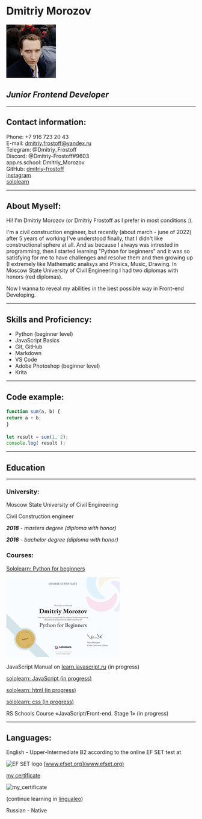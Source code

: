 # **Dmitriy Morozov**
![Dmitriy Frostoff](./images/IMG_20210918_163706.png)

## ***Junior Frontend Developer***
***

## **Contact information:**
Phone: +7 916 723 20 43  
E-mail: <dmitriy.frostoff@yandex.ru>  
Telegram: @Dmitriy_Frostoff  
Discord: @Dmitriy-Frostoff#9603  
app.rs.school: Dmitriy_Morozov  
GitHub: [dmitriy-frostoff](https://github.com/Dmitriy-Frostoff/ "My github acc")  
[instagram](https://www.instagram.com "dmitriy.frostoff")  
[sololearn](https://www.sololearn.com/profile/16514154)  

***
## **About Myself:**
Hi! I'm Dmitriy Morozov (or Dmitriy Frostoff as I prefer in most conditions :).

 I'm a civil construction engineer, but recently (about march - june of 2022) after 5 years of working I've understood finally, that I didn't like constructional sphere at all. And as because I always was intrested in programming, then I started learning "Python for beginners" and it was so satisfying for me to have challenges and resolve them and then growing up (I extremely like Mathematic analisys and Phisics, Music, Drawing. In Moscow State University of Civil Engineering I had two diplomas with honors (red diplomas).
 
Now I wanna to reveal my abilities in the best possible way in Front-end Developing.  

***
## **Skills and Proficiency:**
* Python (beginner level)  
* JavaScript Basics  
* Git, GitHub  
* Markdown  
* VS Code  
* Adobe Photoshop (beginner level)  
* Krita  

***
## **Code example:**  

```javascript  
function sum(a, b) {
return a + b;
}

let result = sum(1, 2);
console.log( result ); 
```
***
## **Education**
***
### **University:**
Moscow State University of Civil Engineering

Civil Construction engineer

***2018** - masters degree (diploma with honor)*  

***2016** - bachelor degree (diploma with honor)*

### **Courses:**  
[Sololearn: Python for beginners](https://www.sololearn.com/certificates/CT-KHNYMAG8)

![Sololearn](./images/ac522c48-c4f5-406b-9e98-8b00de3922601.png "my python certificate")  

JavaScript Manual on [learn.javascript.ru](https://learn.javascript.ru/first-steps) (in progress)

[sololearn: JavaScript (in progress)](https://www.sololearn.com/learning/1024)  

[sololearn: html (in progress)](https://www.sololearn.com/learning/1014)

[sololearn: css (in progress)](https://www.sololearn.com/learning/1023)

RS Schools Course «JavaScript/Front-end. Stage 1» (in progress)  

*** 
## **Languages:**  
English - Upper-Intermediate B2 according to the online EF SET test at 

 ![EF SET logo](https://a.storyblok.com/f/71234/103x24/da9ab91cbd/efset-logo_black.svg)  [www.efset.org](www.efset.org)

 [my certificate](https://www.efset.org/cert/4Tg7Hj)  
 
 ![my_certificate](./images/EF_SET_Certificate™_Dmitriy_Frostoff1.png)
 

 (continue learning in [lingualeo](https://lingualeo.com/)) 

Russian - Native  
